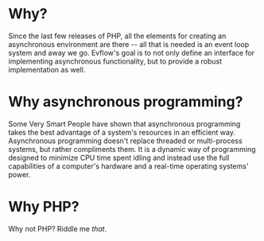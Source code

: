 # Why?
Since the last few releases of PHP, all the elements for creating an asynchronous environment are there -- all that is needed is an event loop system and away we go. Evflow's goal is to not only define an interface for implementing asynchronous functionality, but to provide a robust implementation as well.

# Why asynchronous programming?
Some Very Smart People have shown that asynchronous programming takes the best advantage of a system's resources in an efficient way. Asynchronous programming doesn't replace threaded or multi-process systems, but rather compliments them. It is a dynamic way of programming designed to minimize CPU time spent idling and instead use the full capabilities of a computer's hardware and a real-time operating systems' power.

# Why PHP?
Why not PHP? Riddle me *that*.

